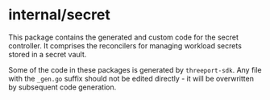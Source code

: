 # internal/secret

This package contains the generated and custom code for the secret controller.  It
comprises the reconcilers for managing workload secrets stored in a secret
vault.

Some of the code in these packages is generated by `threeport-sdk`.  Any
file with the `_gen.go` suffix should not be edited directly - it will be
overwritten by subsequent code generation.


